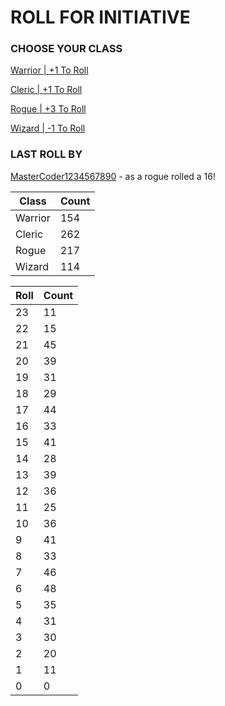 # ROLL FOR INITIATIVE
### CHOOSE YOUR CLASS

[Warrior | +1 To Roll](https://github.com/benjaminsampica/benjaminsampica/issues/new?title=roll%7Cwarrior&body=Just+click+%27Submit+new+issue%27.)

[Cleric | +1 To Roll](https://github.com/benjaminsampica/benjaminsampica/issues/new?title=roll%7Ccleric&body=Just+click+%27Submit+new+issue%27.)

[Rogue | +3 To Roll](https://github.com/benjaminsampica/benjaminsampica/issues/new?title=roll%7Crogue&body=Just+click+%27Submit+new+issue%27.)

[Wizard | -1 To Roll](https://github.com/benjaminsampica/benjaminsampica/issues/new?title=roll%7Cwizard&body=Just+click+%27Submit+new+issue%27.)
### LAST ROLL BY
[MasterCoder1234567890](https://www.github.com/MasterCoder1234567890) - as a rogue rolled a 16!

|Class|Count|
|-|-|
|Warrior|154|
|Cleric|262|
|Rogue|217|
|Wizard|114|

|Roll|Count|
|-|-|
|23|11
|22|15
|21|45
|20|39
|19|31
|18|29
|17|44
|16|33
|15|41
|14|28
|13|39
|12|36
|11|25
|10|36
|9|41
|8|33
|7|46
|6|48
|5|35
|4|31
|3|30
|2|20
|1|11
|0|0
